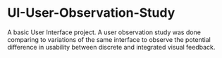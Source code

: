 # UI-User-Observation-Study
A basic User Interface project. A user observation study was done comparing to variations of the same interface to observe the potential difference in usability between discrete and integrated visual feedback. 
